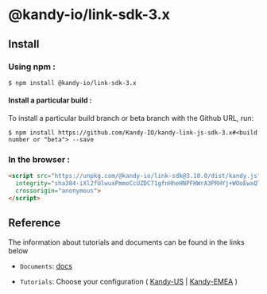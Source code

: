# @kandy-io/link-sdk-3.x

## Install

### Using npm :

`$ npm install @kandy-io/link-sdk-3.x`

#### Install a particular build :

To install a particular build branch or beta branch with the Github URL, run:

`$ npm install https://github.com/Kandy-IO/kandy-link-js-sdk-3.x#<build number or "beta"> --save`

### In the browser :
```html
<script src="https://unpkg.com/@kandy-io/link-sdk@3.10.0/dist/kandy.js"
  integrity="sha384-iXl2fUlwuxPmmoCcUZDC71gfnHheHNPFHWrA3PRHYj+WOoEwxQTAKrRAOh3Uf4CJ"
  crossorigin="anonymous">
</script>
```
## Reference

The information about tutorials and documents can be found in the links below

* `Documents`: [docs](https://kandy-io.github.io/kandy-link-js-sdk-3.x/docs)

* `Tutorials`: Choose your configuration ( [Kandy-US](https://Kandy-IO.github.io/kandy-link-js-sdk-3.x/tutorials/?SUBSCRIPTIONFQDN=spidr-ucc.genband.com&WEBSOCKETFQDN=spidr-ucc.genband.com&ICESERVER1=turns:turn-ucc-2.genband.com:443?transport=tcp&ICESERVER2=turns:turn-ucc-1.genband.com:443?transport=tcp#/Configurations) | [Kandy-EMEA](https://Kandy-IO.github.io/kandy-link-js-sdk-3.x/tutorials/?SUBSCRIPTIONFQDN=spidr-em.genband.com&WEBSOCKETFQDN=spidr-em.genband.com&ICESERVER1=turns:turn-em-2.genband.com:443?transport=tcp&ICESERVER2=turns:turn-em-1.genband.com:443?transport=tcp#/Configurations) )
